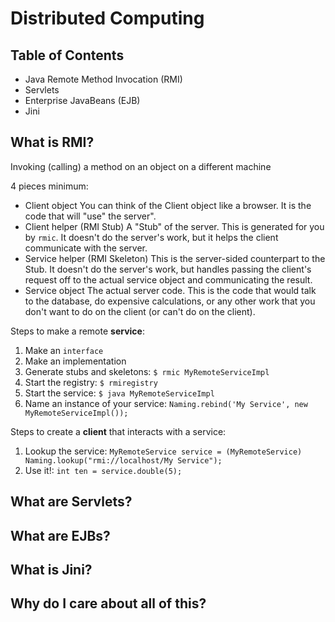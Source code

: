 # Distributed Computing

## Table of Contents

- Java Remote Method Invocation (RMI)
- Servlets
- Enterprise JavaBeans (EJB)
- Jini

## What is RMI?

Invoking (calling) a method on an object on a different machine

4 pieces minimum:

- Client object
  You can think of the Client object like a browser. It is the code that will "use" the server".
- Client helper (RMI Stub)
  A "Stub" of the server. This is generated for you by `rmic`. It doesn't do the server's work, but it
  helps the client communicate with the server.
- Service helper (RMI Skeleton)
  This is the server-sided counterpart to the Stub. It doesn't do the server's work, but handles passing
  the client's request off to the actual service object and communicating the result.
- Service object
  The actual server code. This is the code that would talk to the database, do expensive calculations,
  or any other work that you don't want to do on the client (or can't do on the client).

Steps to make a remote **service**:

1. Make an `interface`
2. Make an implementation
3. Generate stubs and skeletons: `$ rmic MyRemoteServiceImpl`
4. Start the registry: `$ rmiregistry`
5. Start the service: `$ java MyRemoteServiceImpl`
6. Name an instance of your service: `Naming.rebind('My Service', new MyRemoteServiceImpl());`

Steps to create a **client** that interacts with a service:

1. Lookup the service: `MyRemoteService service = (MyRemoteService) Naming.lookup("rmi://localhost/My Service");`
2. Use it!: `int ten = service.double(5);`

## What are Servlets?

## What are EJBs?

## What is Jini?

## Why do I care about all of this?
